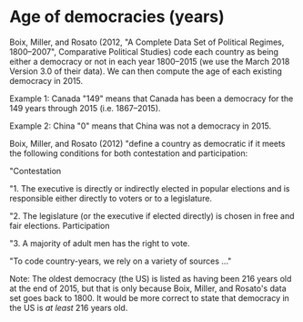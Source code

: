# Age of democracies (years)

Boix, Miller, and Rosato (2012, "A Complete Data Set of Political Regimes, 1800–2007", Comparative Political Studies) code each country as being either a democracy or not in each year 1800–2015 (we use the March 2018 Version 3.0 of their data). We can then compute the age of each existing democracy in 2015.

Example 1: Canada "149" means that Canada has been a democracy for the 149 years through 2015 (i.e. 1867–2015).

Example 2: China "0" means that China was not a democracy in 2015.

Boix, Miller, and Rosato (2012) "define a country as democratic if it meets the following conditions for both contestation and participation:

"Contestation

"1. The executive is directly or indirectly elected in popular elections and is responsible either directly to voters or to a legislature.

"2. The legislature (or the executive if elected directly) is chosen in free and fair elections.
Participation

"3. A majority of adult men has the right to vote.

"To code country-years, we rely on a variety of sources ..."

Note: The oldest democracy (the US) is listed as having been 216 years old at the end of 2015, but that is only because Boix, Miller, and Rosato's data set goes back to 1800. It would be more correct to state that democracy in the US is *at least* 216 years old.